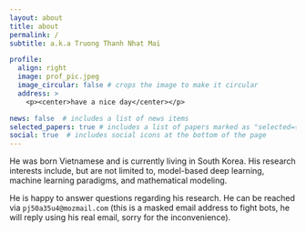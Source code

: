 ```yaml
---
layout: about
title: about
permalink: /
subtitle: a.k.a Truong Thanh Nhat Mai

profile:
  align: right
  image: prof_pic.jpeg
  image_circular: false # crops the image to make it circular
  address: >
    <p><center>have a nice day</center></p>

news: false  # includes a list of news items
selected_papers: true # includes a list of papers marked as "selected={true}"
social: true  # includes social icons at the bottom of the page
---
```

He was born Vietnamese and is currently living in South Korea. His research interests include, but are not limited to, model-based deep learning, machine learning paradigms, and mathematical modeling.

He is happy to answer questions regarding his research. He can be reached via `pj50a35u4@mozmail.com` (this is a masked email address to fight bots, he will reply using his real email, sorry for the inconvenience).

